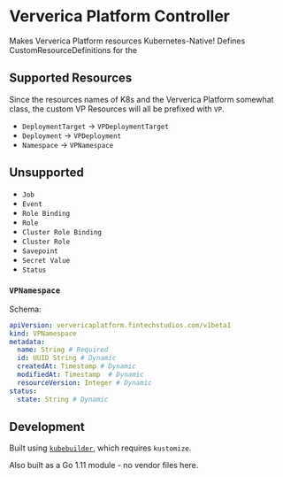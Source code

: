 # Ververica Platform Controller

Makes Ververica Platform resources Kubernetes-Native! Defines CustomResourceDefinitions
for the 

## Supported Resources

Since the resources names of K8s and the Ververica Platform somewhat class, the 
custom VP Resources will all be prefixed with `VP`.

* `DeploymentTarget` -> `VPDeploymentTarget`
* `Deployment` -> `VPDeployment`
* `Namespace` -> `VPNamespace`

## Unsupported

* `Job`
* `Event`
* `Role Binding`
* `Role`
* `Cluster Role Binding`
* `Cluster Role`
* `Savepoint`
* `Secret Value`
* `Status`


### `VPNamespace`

Schema:
```yaml
apiVersion: ververicaplatform.fintechstudios.com/v1beta1
kind: VPNamespace
metadata:
  name: String # Required
  id: UUID String # Dynamic
  createdAt: Timestamp # Dynamic
  modifiedAt: Timestamp  # Dynamic
  resourceVersion: Integer # Dynamic
status:
  state: String # Dynamic
```

## Development

Built using [`kubebuilder`](https://github.com/kubernetes-sigs/kubebuilder),
which requires `kustomize`.

Also built as a Go 1.11 module - no vendor files here.